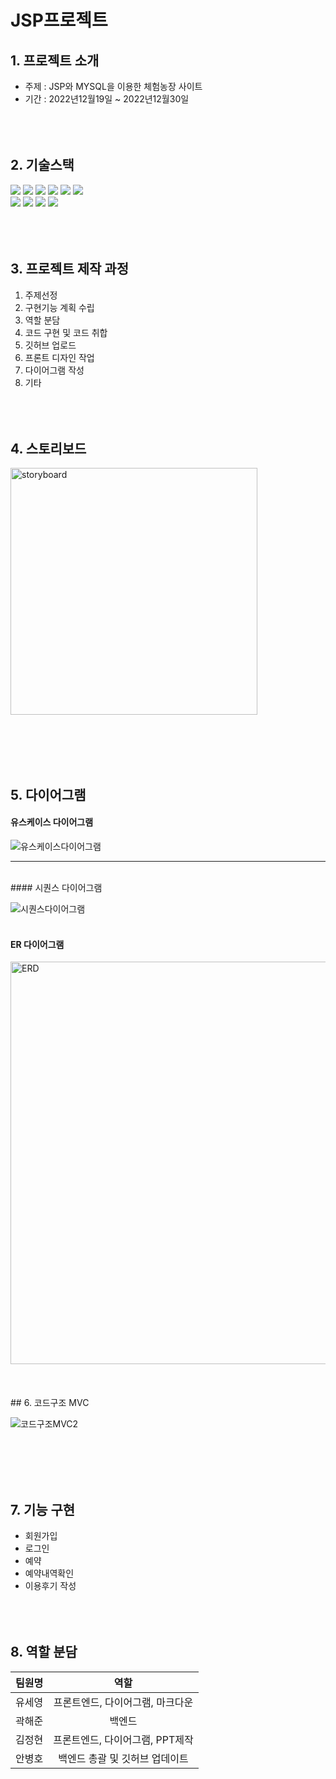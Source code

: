 # JSP프로젝트
## 1. 프로젝트 소개
* 주제 : JSP와 MYSQL을 이용한 체험농장 사이트 
* 기간 : 2022년12월19일 ~ 2022년12월30일
<br><br><br><br>
## 2. 기술스택
<img src="https://img.shields.io/badge/Eclipse IDE-2C2255?style=for-the-badge&logo=Eclipse IDE&logoColor=white"> <img src="https://img.shields.io/badge/HTML5-E34F26?style=for-the-badge&logo=HTML5&logoColor=white"> <img src="https://img.shields.io/badge/CSS3-1572B6?style=for-the-badge&logo=CSS3&logoColor=white"> <img src="https://camo.githubusercontent.com/a0f9c9f1295e65f8c081e5e6073840e309726163c310542f8c0acb5aa60ba5ad/68747470733a2f2f696d672e736869656c64732e696f2f62616467652f4a4156412d3030373339363f7374796c653d666f722d7468652d6261646765266c6f676f3d6a617661266c6f676f436f6c6f723d7768697465"> <img src="https://img.shields.io/badge/Apache Tomcat-F8DC75?style=for-the-badge&logo=Apache Tomcat&logoColor=black"> <img src="https://img.shields.io/badge/Amazon AWS-232F3E?style=for-the-badge&logo=Amazon AWS&logoColor=white"><br> <img src="https://img.shields.io/badge/Git-F05032?style=for-the-badge&logo=Git&logoColor=white"> <img src="https://img.shields.io/badge/GitHub-181717?style=for-the-badge&logo=GitHub&logoColor=white"> <img src="https://img.shields.io/badge/Notion-2C2255?style=for-the-badge&logo=Notion&logoColor=white"> <img src="https://img.shields.io/badge/MYSQL-2C2255?style=for-the-badge&logo=MYSQL&logoColor=white">
<br><br><br><br>
## 3. 프로젝트 제작 과정
1. 주제선정
2. 구현기능 계획 수립
3. 역할 분담
4. 코드 구현 및 코드 취합
5. 깃허브 업로드
6. 프론트 디자인 작업
7. 다이어그램 작성
8. 기타 
<br><br><br><br>
## 4. 스토리보드
<img width="395" alt="storyboard" src="https://user-images.githubusercontent.com/117965336/209775111-f78b859a-082d-4c3d-beed-fe16e0895fb5.png">

<br><br><br><br>
## 5. 다이어그램
#### 유스케이스 다이어그램

![유스케이스다이어그램](https://user-images.githubusercontent.com/117965336/209775210-56c1afcd-2d7b-48df-b77b-a5800ce6e540.gif)
<br>
* * *
<br>
#### 시퀀스 다이어그램

![시퀀스다이어그램](https://user-images.githubusercontent.com/117965336/209775265-d49054cd-8109-4a2e-956e-4ff4c15e4d3e.jpg)
<br><br>
#### ER 다이어그램

<img width="644" alt="ERD" src="https://user-images.githubusercontent.com/117965336/209775308-09a08904-c2b1-4039-b470-6375e17dbeee.png">
<br><br><br><br>
## 6. 코드구조 MVC

![코드구조MVC2](https://user-images.githubusercontent.com/117965336/209775927-c01b6454-d53d-4355-8ee5-60064b27d64c.gif)


<br><br><br><br>
## 7. 기능 구현
* 회원가입
* 로그인
* 예약
* 예약내역확인
* 이용후기 작성
<br><br><br><br>
## 8. 역할 분담
|팀원명|역할
|:---:|:---:
|유세영|프론트엔드, 다이어그램, 마크다운
|곽해준|백엔드 
|김정현|프론트엔드, 다이어그램, PPT제작
|안병호|백엔드 총괄 및 깃허브 업데이트

